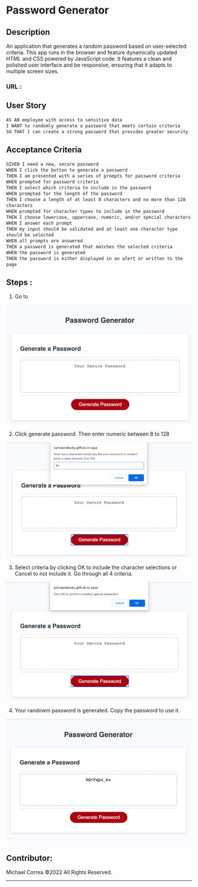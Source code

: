 # Password Generator

## Description

An application that generates a random password based on user-selected criteria. This app runs in the browser and feature dynamically updated HTML and CSS powered by JavaScript code. It features a clean and polished user interface and be responsive, ensuring that it adapts to multiple screen sizes.
 
### URL : 

## User Story
```
AS AN employee with access to sensitive data
I WANT to randomly generate a password that meets certain criteria
SO THAT I can create a strong password that provides greater security
```

## Acceptance Criteria
```
GIVEN I need a new, secure password
WHEN I click the button to generate a password
THEN I am presented with a series of prompts for password criteria
WHEN prompted for password criteria
THEN I select which criteria to include in the password
WHEN prompted for the length of the password
THEN I choose a length of at least 8 characters and no more than 128 characters
WHEN prompted for character types to include in the password
THEN I choose lowercase, uppercase, numeric, and/or special characters
WHEN I answer each prompt
THEN my input should be validated and at least one character type should be selected
WHEN all prompts are answered
THEN a password is generated that matches the selected criteria
WHEN the password is generated
THEN the password is either displayed in an alert or written to the page
```


## Steps :
1. Go to 
<img src ="./assets/images/password-generator-1.png" alt="Random password generator">

2. Click generate password. Then enter numeric between 8 to 128
<img src ="./assets/images/password-generator-2.png" alt="Enter numeric between 8 to 128">

3. Select criteria by clicking OK to include the character selections or Cancel to not include it. Go through all 4 criteria.
<img src ="./assets/images/password-generator-3.png" alt="Criteria selection">

4. Your randowm password is generated. Copy the password to use it.
<img src ="./assets/images/password-generator-4.png" alt="Random password generated">


## Contributor:
Michael Correa ©2022 All Rights Reserved.
- - -

